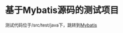 基于Mybatis源码的测试项目
=====================================
测试代码位于/src/test/java下，跳转到[Mybatis](https://github.com/mybatis/mybatis-3)
